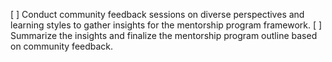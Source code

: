 [ ] Conduct community feedback sessions on diverse perspectives and learning styles to gather insights for the mentorship program framework.
[ ] Summarize the insights and finalize the mentorship program outline based on community feedback.
